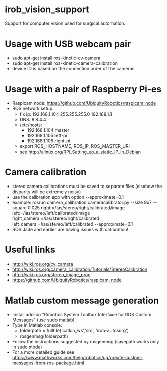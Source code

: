 # irob_vision_support
Support for computer vision used for surgical automation.

# Usage with USB webcam pair
* sudo apt-get install ros-kinetic-cv-camera
* sudo apt-get install ros-kinetic-camera-calibration
* device ID is based on the connection order of the cameras

# Usage with a pair of Raspberry Pi-es
* Raspicam node: https://github.com/UbiquityRobotics/raspicam_node
* ROS network setup:
  - fix ip: 192.168.1.104 255.255.255.0 192.168.1.1
  - DNS: 8.8.4.4
  - /etc/hosts: 
  	- 192.168.1.104		master
	- 192.168.1.105		left-pi
	- 192.168.1.106		right-pi
  - export ROS_HOSTNAME, ROS_IP, ROS_MASTER_URI
  - see http://elinux.org/RPi_Setting_up_a_static_IP_in_Debian
  
# Camera calibration
* stereo camera calibrations must be saved to separate files (elsehow the disparity will be extremely noisy)
* use the calibration app with option --approximate=0.1
* example: rosrun camera_calibration cameracalibrator.py --size 9x7 --square 0.025 right:=/ias/stereo/right/calibrated/image left:=/ias/stereo/left/calibrated/image right_camera:=/ias/stereo/right/calibrated left_camera:=/ias/stereo/left/calibrated --approximate=0.1
* ROS Jade and earlier are having issues with calibration!

# Useful links
* http://wiki.ros.org/cv_camera
* http://wiki.ros.org/camera_calibration/Tutorials/StereoCalibration
* http://wiki.ros.org/stereo_image_proc
* https://github.com/UbiquityRobotics/raspicam_node

# Matlab custom message generation
* Install add-on "Robotics System Toolbox Interface for ROS Custom Messages" (use sudo matlab)
* Type in Matlab console:
  - folderpath = fullfile('catkin_ws','src', 'irob-autosurg')
  - rosgenmsg(folderpath)
* Follow the instructions suggested by rosgenmsg (savepath works only in sudo mode)
* For a more detailed guide see https://www.mathworks.com/help/robotics/ug/create-custom-messages-from-ros-package.html

